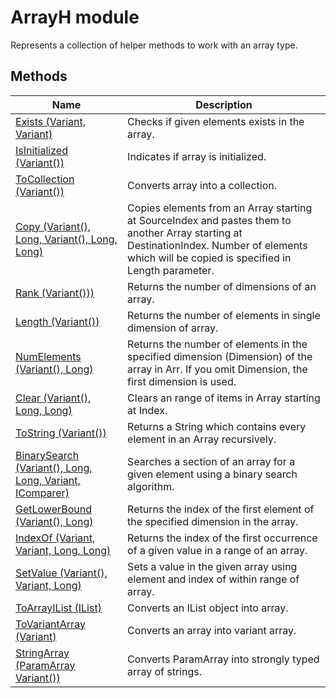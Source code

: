 # ArrayH module

Represents a collection of helper methods to work with an array type.

## Methods

|Name|Description|
|-|-|
|[Exists (Variant, Variant)](./Exists.md)|Checks if given elements exists in the array.|
|[IsInitialized (Variant())](./IsInitialized.md)|Indicates if array is initialized.|
|[ToCollection (Variant())](./ToCollection.md)|Converts array into a collection.|
|[Copy (Variant(), Long, Variant(), Long, Long)](./Copy.md)|Copies elements from an Array starting at SourceIndex and pastes them to another Array starting at DestinationIndex. Number of elements which will be copied is specified in Length parameter.|
|[Rank (Variant()))](./Rank.md)|Returns the number of dimensions of an array.|
|[Length (Variant())](./Length.md)|Returns the number of elements in single dimension of array.|
|[NumElements (Variant(), Long)](./NumElements.md)|Returns the number of elements in the specified dimension (Dimension) of the array in Arr. If you omit Dimension, the first dimension is used.|
|[Clear (Variant(), Long, Long)](./Clear.md)|Clears an range of items in Array starting at Index.|
|[ToString (Variant())](./ToString.md)|Returns a String which contains every element in an Array recursively.|
|[BinarySearch (Variant(), Long, Long, Variant, IComparer)](./BinarySearch.md)|Searches a section of an array for a given element using a binary search algorithm.|
|[GetLowerBound (Variant(), Long)](./GetLowerBound.md)|Returns the index of the first element of the specified dimension in the array.|
|[IndexOf (Variant, Variant, Long, Long)](./IndexOf.md)|Returns the index of the first occurrence of a given value in a range of an array.|
|[SetValue (Variant(), Variant, Long)](./SetValue.md)|Sets a value in the given array using element and index of within range of array.|
|[ToArrayIList (IList)](./ToArrayIList.md)|Converts an IList object into array.|
|[ToVariantArray (Variant)](./ToVariantArray.md)|Converts an array into variant array.|
|[StringArray (ParamArray Variant())](./StringArray.md)|Converts ParamArray into strongly typed array of strings.|
